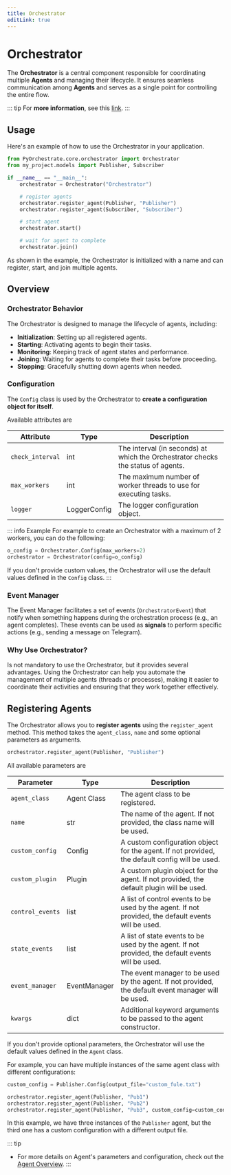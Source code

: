 ```yaml
---
title: Orchestrator
editLink: true
---
```


# Orchestrator

The **Orchestrator** is a central component responsible for coordinating multiple **Agents** and managing their lifecycle. It ensures seamless communication among **Agents** and serves as a single point for controlling the entire flow.

::: tip
For **more information**, see this [link](../core/orchestrator/index.md).
:::

## Usage

Here's an example of how to use the Orchestrator in your application.

```python
from PyOrchestrate.core.orchestrator import Orchestrator
from my_project.models import Publisher, Subscriber

if __name__ == "__main__":
    orchestrator = Orchestrator("Orchestrator")

    # register agents
    orchestrator.register_agent(Publisher, "Publisher")
    orchestrator.register_agent(Subscriber, "Subscriber")

    # start agent
    orchestrator.start()

    # wait for agent to complete
    orchestrator.join()
```

As shown in the example, the Orchestrator is initialized with a name and can register, start, and join multiple agents.

## Overview

### Orchestrator Behavior

The Orchestrator is designed to manage the lifecycle of agents, including:

- **Initialization**: Setting up all registered agents.
- **Starting**: Activating agents to begin their tasks.
- **Monitoring**: Keeping track of agent states and performance.
- **Joining**: Waiting for agents to complete their tasks before proceeding.
- **Stopping**: Gracefully shutting down agents when needed.

### Configuration

The `Config` class is used by the Orchestrator to **create a configuration object for itself**. 

Available attributes are

| Attribute       | Type         | Description                                                                 |
|-----------------|--------------|-----------------------------------------------------------------------------|
| `check_interval`| int          | The interval (in seconds) at which the Orchestrator checks the status of agents. |
| `max_workers`   | int          | The maximum number of worker threads to use for executing tasks.            |
| `logger`        | LoggerConfig | The logger configuration object.                                            |

::: info Example
For example to create an Orchestrator with a maximum of 2 workers, you can do the following:

```python
o_config = Orchestrator.Config(max_workers=2)
orchestrator = Orchestrator(config=o_config)
```

If you don't provide custom values, the Orchestrator will use the default values defined in the `Config` class.
:::

### Event Manager

The Event Manager facilitates a set of events (`OrchestratorEvent`) that notify when something happens during the orchestration process (e.g., an agent completes). These events can be used as **signals** to perform specific actions (e.g., sending a message on Telegram).

### Why Use Orchestrator?

Is not mandatory to use the Orchestrator, but it provides several advantages. Using the Orchestrator can help you automate the management of multiple agents (threads or processes), making it easier to coordinate their activities and ensuring that they work together effectively.

## Registering Agents

The Orchestrator allows you to **register agents** using the `register_agent` method. This method takes the `agent_class`, `name` and some optional parameters as arguments.

```python
orchestrator.register_agent(Publisher, "Publisher")
```

All available parameters are


| Parameter        | Type         | Description                                                                 |
|------------------|--------------|-----------------------------------------------------------------------------|
| `agent_class`    | Agent Class  | The agent class to be registered.                                           |
| `name`           | str          | The name of the agent. If not provided, the class name will be used.        |
| `custom_config`  | Config       | A custom configuration object for the agent. If not provided, the default config will be used. |
| `custom_plugin`  | Plugin       | A custom plugin object for the agent. If not provided, the default plugin will be used. |
| `control_events` | list         | A list of control events to be used by the agent. If not provided, the default events will be used. |
| `state_events`  | list         | A list of state events to be used by the agent. If not provided, the default events will be used. |
| `event_manager` | EventManager | The event manager to be used by the agent. If not provided, the default event manager will be used. |
| `kwargs`        | dict         | Additional keyword arguments to be passed to the agent constructor.         |

If you don't provide optional parameters, the Orchestrator will use the default values defined in the `Agent` class.

For example, you can have multiple instances of the same agent class with different configurations:

```python
custom_config = Publisher.Config(output_file="custom_fule.txt")

orchestrator.register_agent(Publisher, "Pub1")
orchestrator.register_agent(Publisher, "Pub2")
orchestrator.register_agent(Publisher, "Pub3", custom_config=custom_config)
```

In this example, we have three instances of the `Publisher` agent, but the third one has a custom configuration with a different output file.

::: tip
- For more details on Agent's parameters and configuration, check out the [Agent Overview](../agents/index.md#overview).
:::